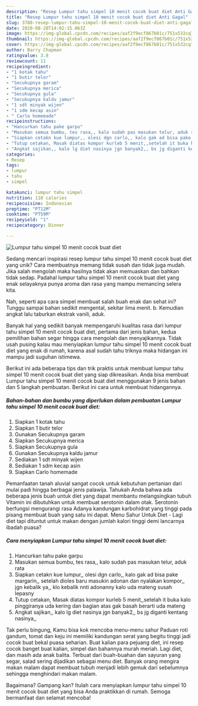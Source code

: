 ```yaml
---
description: "Resep Lumpur tahu simpel 10 menit cocok buat diet Anti Gagal"
title: "Resep Lumpur tahu simpel 10 menit cocok buat diet Anti Gagal"
slug: 3788-resep-lumpur-tahu-simpel-10-menit-cocok-buat-diet-anti-gagal
date: 2020-08-28T14:02:15.063Z
image: https://img-global.cpcdn.com/recipes/aaf2f9ecf867b01c/751x532cq70/lumpur-tahu-simpel-10-menit-cocok-buat-diet-foto-resep-utama.jpg
thumbnail: https://img-global.cpcdn.com/recipes/aaf2f9ecf867b01c/751x532cq70/lumpur-tahu-simpel-10-menit-cocok-buat-diet-foto-resep-utama.jpg
cover: https://img-global.cpcdn.com/recipes/aaf2f9ecf867b01c/751x532cq70/lumpur-tahu-simpel-10-menit-cocok-buat-diet-foto-resep-utama.jpg
author: Barry Chapman
ratingvalue: 3.8
reviewcount: 11
recipeingredient:
- "1 kotak tahu"
- "1 butir telor"
- "Secukupnya garam"
- "Secukupnya merica"
- "Secukupnya gula"
- "Secukupnya kaldu jamur"
- "1 sdt minyak wijen"
- "1 sdm kecap asin"
- " Carlo homemade"
recipeinstructions:
- "Hancurkan tahu pake garpu"
- "Masukan semua bumbu, tes rasa,, kalo sudah pas masukan telur, aduk rata"
- "Siapkan cetakn kue lumpur,, olesi dgn carlo,, kalo gak ad bisa pake margarin,, setelah dioles baru masukin adonan dan nyalakan kompor,, jgn kebalik ya,, klo kebalik nnti adonanny kalo uda mateng susah lepasny"
- "Tutup cetakan, Masak diatas kompor kurleb 5 menit,,setelah it buka kalo pinggiranya uda kering dan bagian atas gak basah berarti uda mateng"
- "Angkat sajikan,, kalo lg diet nasinya jgn banyak2,, bs jg diganti kentang nasinya,,"
categories:
- Resep
tags:
- lumpur
- tahu
- simpel

katakunci: lumpur tahu simpel 
nutrition: 110 calories
recipecuisine: Indonesian
preptime: "PT12M"
cooktime: "PT59M"
recipeyield: "1"
recipecategory: Dinner

---
```



![Lumpur tahu simpel 10 menit cocok buat diet](https://img-global.cpcdn.com/recipes/aaf2f9ecf867b01c/751x532cq70/lumpur-tahu-simpel-10-menit-cocok-buat-diet-foto-resep-utama.jpg)

Sedang mencari inspirasi resep lumpur tahu simpel 10 menit cocok buat diet yang unik? Cara membuatnya memang tidak susah dan tidak juga mudah. Jika salah mengolah maka hasilnya tidak akan memuaskan dan bahkan tidak sedap. Padahal lumpur tahu simpel 10 menit cocok buat diet yang enak selayaknya punya aroma dan rasa yang mampu memancing selera kita.

Nah, seperti apa cara simpel membuat salah buah enak dan sehat ini? Tunggu sampai bahan sedikit mengental, sekitar lima menit. b. Kemudian angkat lalu taburkan ekstrak vanili, aduk.

Banyak hal yang sedikit banyak mempengaruhi kualitas rasa dari lumpur tahu simpel 10 menit cocok buat diet, pertama dari jenis bahan, kedua pemilihan bahan segar hingga cara mengolah dan menyajikannya. Tidak usah pusing kalau mau menyiapkan lumpur tahu simpel 10 menit cocok buat diet yang enak di rumah, karena asal sudah tahu triknya maka hidangan ini mampu jadi suguhan istimewa.


Berikut ini ada beberapa tips dan trik praktis untuk membuat lumpur tahu simpel 10 menit cocok buat diet yang siap dikreasikan. Anda bisa membuat Lumpur tahu simpel 10 menit cocok buat diet menggunakan 9 jenis bahan dan 5 langkah pembuatan. Berikut ini cara untuk membuat hidangannya.

<!--inarticleads1-->

##### Bahan-bahan dan bumbu yang diperlukan dalam pembuatan Lumpur tahu simpel 10 menit cocok buat diet:

1. Siapkan 1 kotak tahu
1. Siapkan 1 butir telor
1. Gunakan Secukupnya garam
1. Siapkan Secukupnya merica
1. Siapkan Secukupnya gula
1. Gunakan Secukupnya kaldu jamur
1. Sediakan 1 sdt minyak wijen
1. Sediakan 1 sdm kecap asin
1. Siapkan  Carlo homemade


Pemanfaatan tanah aluvial sangat cocok untuk kebutuhan pertanian dari mulai padi hingga berbagai jenis palawija. Tahukah Anda bahwa ada beberapa jenis buah untuk diet yang dapat membantu melangsingkan tubuh Vitamin ini dibutuhkan untuk membuat serotonin dalam otak. Serotonin berfungsi mengurangi rasa Adanya kandungan karbohidrat yang tinggi pada pisang membuat buah yang satu ini dapat. Menu Sahur Untuk Diet - Lagi diet tapi dituntut untuk makan dengan jumlah kalori tinggi demi lancarnya ibadah puasa? 

<!--inarticleads2-->

##### Cara menyiapkan Lumpur tahu simpel 10 menit cocok buat diet:

1. Hancurkan tahu pake garpu
1. Masukan semua bumbu, tes rasa,, kalo sudah pas masukan telur, aduk rata
1. Siapkan cetakn kue lumpur,, olesi dgn carlo,, kalo gak ad bisa pake margarin,, setelah dioles baru masukin adonan dan nyalakan kompor,, jgn kebalik ya,, klo kebalik nnti adonanny kalo uda mateng susah lepasny
1. Tutup cetakan, Masak diatas kompor kurleb 5 menit,,setelah it buka kalo pinggiranya uda kering dan bagian atas gak basah berarti uda mateng
1. Angkat sajikan,, kalo lg diet nasinya jgn banyak2,, bs jg diganti kentang nasinya,,


Tak perlu bingung, Kamu bisa kok mencoba menu-menu sahur Paduan roti gandum, tomat dan keju ini memiliki kandungan serat yang begitu tinggi jadi cocok buat bekal puasa seharian. Buat kalian para pejuang diet, ini resep cocok banget buat kalian, simpel dan bahannya murah meriah. Lagi diet, dan masih ada anak balita. Terbuat dari buah-buahan dan sayuran yang segar, salad sering dijadikan sebagai menu diet. Banyak orang mengira makan malam dapat membuat tubuh menjadi lebih gemuk dari sebelumnya sehingga menghindari makan malam. 

Bagaimana? Gampang kan? Itulah cara menyiapkan lumpur tahu simpel 10 menit cocok buat diet yang bisa Anda praktikkan di rumah. Semoga bermanfaat dan selamat mencoba!
